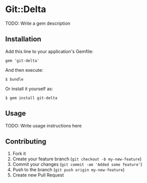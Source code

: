 # Git::Delta

TODO: Write a gem description

## Installation

Add this line to your application's Gemfile:

    gem 'git-delta'

And then execute:

    $ bundle

Or install it yourself as:

    $ gem install git-delta

## Usage

TODO: Write usage instructions here

## Contributing

1. Fork it
2. Create your feature branch (`git checkout -b my-new-feature`)
3. Commit your changes (`git commit -am 'Added some feature'`)
4. Push to the branch (`git push origin my-new-feature`)
5. Create new Pull Request
